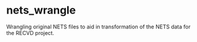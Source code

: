 # nets_wrangle
Wrangling original NETS files to aid in transformation of the NETS data for the RECVD project.
